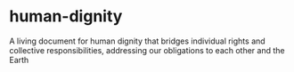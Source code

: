 # human-dignity
A living document for human dignity that bridges individual rights and collective responsibilities, addressing our obligations to each other and the Earth
